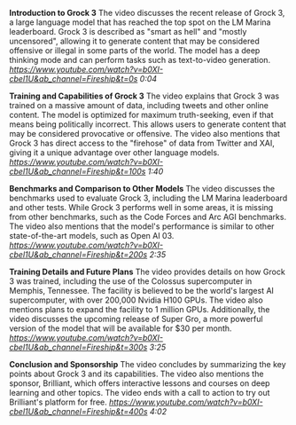 

**Introduction to Grock 3**
The video discusses the recent release of Grock 3, a large language model that has reached the top spot on the LM Marina leaderboard. Grock 3 is described as "smart as hell" and "mostly uncensored", allowing it to generate content that may be considered offensive or illegal in some parts of the world. The model has a deep thinking mode and can perform tasks such as text-to-video generation. 
*https://www.youtube.com/watch?v=b0XI-cbel1U&ab_channel=Fireship&t=0s* 
*_0:04_*

**Training and Capabilities of Grock 3**
The video explains that Grock 3 was trained on a massive amount of data, including tweets and other online content. The model is optimized for maximum truth-seeking, even if that means being politically incorrect. This allows users to generate content that may be considered provocative or offensive. The video also mentions that Grock 3 has direct access to the "firehose" of data from Twitter and XAI, giving it a unique advantage over other language models. 
*https://www.youtube.com/watch?v=b0XI-cbel1U&ab_channel=Fireship&t=100s* 
*_1:40_*

**Benchmarks and Comparison to Other Models**
The video discusses the benchmarks used to evaluate Grock 3, including the LM Marina leaderboard and other tests. While Grock 3 performs well in some areas, it is missing from other benchmarks, such as the Code Forces and Arc AGI benchmarks. The video also mentions that the model's performance is similar to other state-of-the-art models, such as Open AI 03. 
*https://www.youtube.com/watch?v=b0XI-cbel1U&ab_channel=Fireship&t=200s* 
*_2:35_*

**Training Details and Future Plans**
The video provides details on how Grock 3 was trained, including the use of the Colossus supercomputer in Memphis, Tennessee. The facility is believed to be the world's largest AI supercomputer, with over 200,000 Nvidia H100 GPUs. The video also mentions plans to expand the facility to 1 million GPUs. Additionally, the video discusses the upcoming release of Super Gro, a more powerful version of the model that will be available for $30 per month. 
*https://www.youtube.com/watch?v=b0XI-cbel1U&ab_channel=Fireship&t=300s* 
*_3:25_*

**Conclusion and Sponsorship**
The video concludes by summarizing the key points about Grock 3 and its capabilities. The video also mentions the sponsor, Brilliant, which offers interactive lessons and courses on deep learning and other topics. The video ends with a call to action to try out Brilliant's platform for free. 
*https://www.youtube.com/watch?v=b0XI-cbel1U&ab_channel=Fireship&t=400s* 
*_4:02_*
